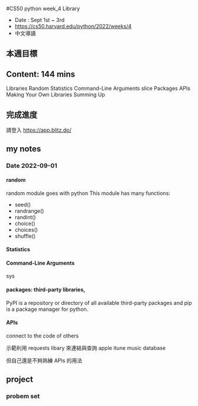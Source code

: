 #CS50 python week_4 Library
- Date : Sept 1st ~ 3rd
- https://cs50.harvard.edu/python/2022/weeks/4
- 中文導讀

## 本週目標


   



## Content:  144 mins

  Libraries
    Random
    Statistics
    Command-Line Arguments
    slice
    Packages
    APIs
    Making Your Own Libraries
    Summing Up

## 完成進度
請登入 https://app.blitz.do/



## my notes
### Date 2022-09-01

#### random 

random module goes with python
This module has many functions: 
- seed()
- randrange()
- randint()
- choice()
- choices()
- shuffle()


#### Statistics


#### Command-Line Arguments
sys


#### packages: third-party libraries, 
PyPI is a repository or directory of all available third-party packages and  pip is a package manager for python.


#### APIs

connect to the code of others

示範利用 requests libary 來連結與查詢 apple itune music  database 

但自己還是不夠熟練 APIs 的用法
 
 
## project


### probem set 
